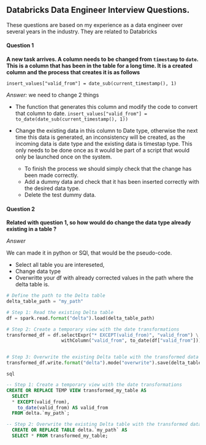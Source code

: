 ## Databricks Data Engineer Interview Questions.

These questions are based on my experience as a data engineer over several years in the industry.  They are related to Databricks

#### Question 1
**A new task arrives. A column needs to be changed from `timestamp` to `date`. This is a column that has been in the table for a long time.
It is a created column and the process that creates it is as follows**

`insert_values["valid_from"] = date_sub(current_timestamp(), 1)`

*Answer:*
we need to change 2 things  

- The function that generates this column and modify the code to convert that column to date.
`insert_values["valid_from"] = to_date(date_sub(current_timestamp(), 1))`

- Change the existing data in this column to Date type, otherwise the next time this data is generated,
 an inconsistency will be created, as the incoming data is date type and the existing data is timestap type.
 This only needs to be done once as it would be part of a script that would only be launched once on the system.
  - To finish the process we should simply check that the change has been made correctly.
  - Add a dummy data and check that it has been inserted correctly with the desired data type.
  - Delete the test dummy data.

#### Question 2
**Related with question 1, so how would do change the data type already existing in a table ?**

*Answer*

We can made it in python or SQl, that would be the pseudo-code.

- Select all table you are intereseted, 
- Change data type 
- Overwritte your df with already corrected values in the path where the delta table is.
	
	
```python
# Define the path to the Delta table
delta_table_path = "my_path"

# Step 1: Read the existing Delta table
df = spark.read.format("delta").load(delta_table_path)

# Step 2: Create a temporary view with the date transformations
transformed_df = df.selectExpr("* EXCEPT(valid_from)", "valid_from") \
					withColumn("valid_from", to_date(df["valid_from"]))


# Step 3: Overwrite the existing Delta table with the transformed data
transformed_df.write.format("delta").mode("overwrite").save(delta_table_path)
```

`sql`
  ```sql
-- Step 1: Create a temporary view with the date transformations
CREATE OR REPLACE TEMP VIEW transformed_my_table AS
    SELECT
	* EXCEPT(valid_from), 
	  to_date(valid_from) AS valid_from
	FROM delta.`my_path`;

-- Step 2: Overwrite the existing Delta table with the transformed data
	CREATE OR REPLACE TABLE delta.`my_path` AS
	SELECT * FROM transformed_my_table;
  ```